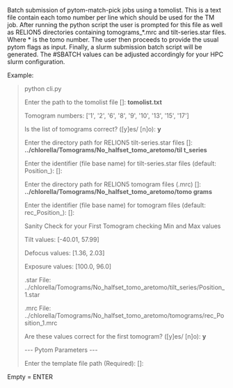 Batch submission of pytom-match-pick jobs using a tomolist. This is a text file contain each tomo number per line which should be used for the TM job.
After running the python script the user is prompted for this file as well as RELION5 directories containing tomograms_*.mrc and tilt-series.star files.
Where * is the tomo number. The user then proceeds to provide the usual pytom flags as input. Finally, a slurm submission batch script will be generated.
The #SBATCH values can be adjusted accordingly for your HPC slurm configuration.

Example: 

> python cli.py
> 
> Enter the path to the tomolist file []: **tomolist.txt**
> 
> Tomogram numbers: ['1', '2', '6', '8', '9', '10', '13', '15', '17']
> 
> Is the list of tomograms correct? ([y]es/ [n]o): **y**
> 
> Enter the directory path for RELION5 tilt-series.star files []: **../chlorella/Tomograms/No_halfset_tomo_aretomo/til
t_series**
> 
> Enter the identifier (file base name) for tilt-series.star files (default: Position_): []:
> 
> Enter the directory path for RELION5 tomogram files (.mrc) []: **../chlorella/Tomograms/No_halfset_tomo_aretomo/tomo
grams**
> 
> Enter the identifier (file base name) for tomogram files (default: rec_Position_): []:
>
>Sanity Check for your First Tomogram checking Min and Max values
> 
> Tilt values: [-40.01, 57.99]
> 
> Defocus values: [1.36, 2.03]
> 
> Exposure values: [100.0, 96.0]
> 
> .star File: ../chlorella/Tomograms/No_halfset_tomo_aretomo/tilt_series/Position_1.star
> 
> .mrc File: ../chlorella/Tomograms/No_halfset_tomo_aretomo/tomograms/rec_Position_1.mrc
> 
> Are these values correct for the first tomogram? ([y]es/ [n]o): **y**
>
> 
>--- Pytom Parameters ---
> 
> Enter the template file path (Required): []:

Empty = ENTER
